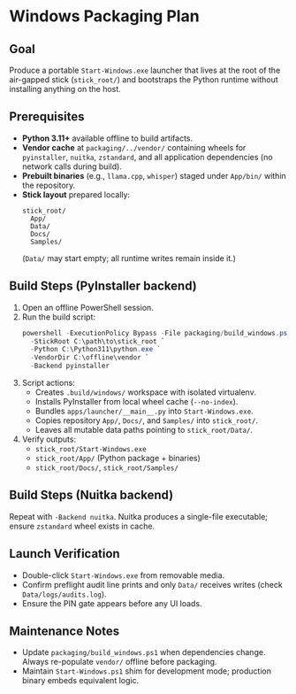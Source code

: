 # Windows Packaging Plan

## Goal
Produce a portable `Start-Windows.exe` launcher that lives at the root of the air-gapped stick (`stick_root/`) and bootstraps the Python runtime without installing anything on the host.

## Prerequisites
- **Python 3.11+** available offline to build artifacts.
- **Vendor cache** at `packaging/../vendor/` containing wheels for `pyinstaller`, `nuitka`, `zstandard`, and all application dependencies (no network calls during build).
- **Prebuilt binaries** (e.g., `llama.cpp`, `whisper`) staged under `App/bin/` within the repository.
- **Stick layout** prepared locally:
  ```
  stick_root/
    App/
    Data/
    Docs/
    Samples/
  ```
  (`Data/` may start empty; all runtime writes remain inside it.)

## Build Steps (PyInstaller backend)
1. Open an offline PowerShell session.
2. Run the build script:
   ```powershell
   powershell -ExecutionPolicy Bypass -File packaging/build_windows.ps1 `
     -StickRoot C:\path\to\stick_root `
     -Python C:\Python311\python.exe `
     -VendorDir C:\offline\vendor `
     -Backend pyinstaller
   ```
3. Script actions:
   - Creates `.build/windows/` workspace with isolated virtualenv.
   - Installs PyInstaller from local wheel cache (`--no-index`).
   - Bundles `apps/launcher/__main__.py` into `Start-Windows.exe`.
   - Copies repository `App/`, `Docs/`, and `Samples/` into `stick_root/`.
   - Leaves all mutable data paths pointing to `stick_root/Data/`.
4. Verify outputs:
   - `stick_root/Start-Windows.exe`
   - `stick_root/App/` (Python package + binaries)
   - `stick_root/Docs/`, `stick_root/Samples/`

## Build Steps (Nuitka backend)
Repeat with `-Backend nuitka`. Nuitka produces a single-file executable; ensure `zstandard` wheel exists in cache.

## Launch Verification
- Double-click `Start-Windows.exe` from removable media.
- Confirm preflight audit line prints and only `Data/` receives writes (check `Data/logs/audits.log`).
- Ensure the PIN gate appears before any UI loads.

## Maintenance Notes
- Update `packaging/build_windows.ps1` when dependencies change. Always re-populate `vendor/` offline before packaging.
- Maintain `Start-Windows.ps1` shim for development mode; production binary embeds equivalent logic.
